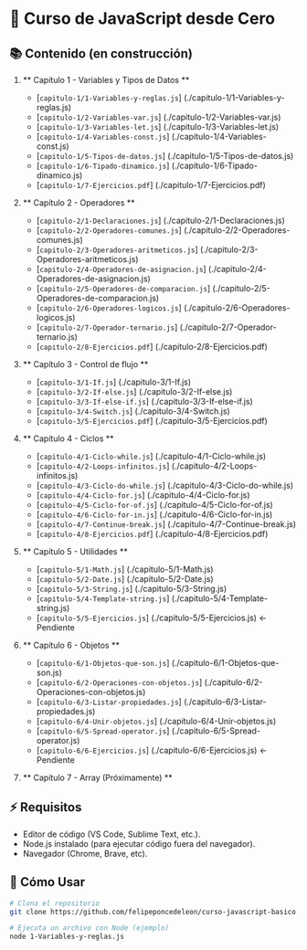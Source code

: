 # 🚀 Curso de JavaScript desde Cero

## 📚 Contenido (en construcción)

1.  ** Capítulo 1 - Variables y Tipos de Datos **

    - [`capitulo-1/1-Variables-y-reglas.js`] (./capitulo-1/1-Variables-y-reglas.js)
    - [`capitulo-1/2-Variables-var.js`] (./capitulo-1/2-Variables-var.js)
    - [`capitulo-1/3-Variables-let.js`] (./capitulo-1/3-Variables-let.js)
    - [`capitulo-1/4-Variables-const.js`] (./capitulo-1/4-Variables-const.js)
    - [`capitulo-1/5-Tipos-de-datos.js`] (./capitulo-1/5-Tipos-de-datos.js)
    - [`capitulo-1/6-Tipado-dinamico.js`] (./capitulo-1/6-Tipado-dinamico.js)
    - [`capitulo-1/7-Ejercicios.pdf`] (./capitulo-1/7-Ejercicios.pdf)

2.  ** Capítulo 2 - Operadores **

    - [`capitulo-2/1-Declaraciones.js`] (./capitulo-2/1-Declaraciones.js)
    - [`capitulo-2/2-Operadores-comunes.js`] (./capitulo-2/2-Operadores-comunes.js)
    - [`capitulo-2/3-Operadores-aritmeticos.js`] (./capitulo-2/3-Operadores-aritmeticos.js)
    - [`capitulo-2/4-Operadores-de-asignacion.js`] (./capitulo-2/4-Operadores-de-asignacion.js)
    - [`capitulo-2/5-Operadores-de-comparacion.js`] (./capitulo-2/5-Operadores-de-comparacion.js)
    - [`capitulo-2/6-Operadores-logicos.js`] (./capitulo-2/6-Operadores-logicos.js)
    - [`capitulo-2/7-Operador-ternario.js`] (./capitulo-2/7-Operador-ternario.js)
    - [`capitulo-2/8-Ejercicios.pdf`] (./capitulo-2/8-Ejercicios.pdf)

3.  ** Capítulo 3 - Control de flujo **

    - [`capitulo-3/1-If.js`] (./capitulo-3/1-If.js)
    - [`capitulo-3/2-If-else.js`] (./capitulo-3/2-If-else.js)
    - [`capitulo-3/3-If-else-if.js`] (./capitulo-3/3-If-else-if.js)
    - [`capitulo-3/4-Switch.js`] (./capitulo-3/4-Switch.js)
    - [`capitulo-3/5-Ejercicios.pdf`] (./capitulo-3/5-Ejercicios.pdf)

4.  ** Capítulo 4 - Ciclos **

    - [`capitulo-4/1-Ciclo-while.js`] (./capitulo-4/1-Ciclo-while.js)
    - [`capitulo-4/2-Loops-infinitos.js`] (./capitulo-4/2-Loops-infinitos.js)
    - [`capitulo-4/3-Ciclo-do-while.js`] (./capitulo-4/3-Ciclo-do-while.js)
    - [`capitulo-4/4-Ciclo-for.js`] (./capitulo-4/4-Ciclo-for.js)
    - [`capitulo-4/5-Ciclo-for-of.js`] (./capitulo-4/5-Ciclo-for-of.js)
    - [`capitulo-4/6-Ciclo-for-in.js`] (./capitulo-4/6-Ciclo-for-in.js)
    - [`capitulo-4/7-Continue-break.js`] (./capitulo-4/7-Continue-break.js)
    - [`capitulo-4/8-Ejercicios.pdf`] (./capitulo-4/8-Ejercicios.pdf)

5.  ** Capítulo 5 - Utilidades **

    - [`capitulo-5/1-Math.js`] (./capitulo-5/1-Math.js)
    - [`capitulo-5/2-Date.js`] (./capitulo-5/2-Date.js)
    - [`capitulo-5/3-String.js`] (./capitulo-5/3-String.js)
    - [`capitulo-5/4-Template-string.js`] (./capitulo-5/4-Template-string.js)
    - [`capitulo-5/5-Ejercicios.js`] (./capitulo-5/5-Ejercicios.js) <- Pendiente

6.  ** Capítulo 6 - Objetos **

    - [`capitulo-6/1-Objetos-que-son.js`] (./capitulo-6/1-Objetos-que-son.js)
    - [`capitulo-6/2-Operaciones-con-objetos.js`] (./capitulo-6/2-Operaciones-con-objetos.js)
    - [`capitulo-6/3-Listar-propiedades.js`] (./capitulo-6/3-Listar-propiedades.js)
    - [`capitulo-6/4-Unir-objetos.js`] (./capitulo-6/4-Unir-objetos.js)
    - [`capitulo-6/5-Spread-operator.js`] (./capitulo-6/5-Spread-operator.js)
    - [`capitulo-6/6-Ejercicios.js`] (./capitulo-6/6-Ejercicios.js) <- Pendiente

7.  ** Capítulo 7 - Array (Próximamente) **

## ⚡ Requisitos

- Editor de código (VS Code, Sublime Text, etc.).
- Node.js instalado (para ejecutar código fuera del navegador).
- Navegador (Chrome, Brave, etc).

## 🎯 Cómo Usar

```bash
# Clona el repositorio
git clone https://github.com/felipeponcedeleon/curso-javascript-basico.git

# Ejecuta un archivo con Node (ejemplo)
node 1-Variables-y-reglas.js
```
